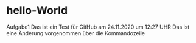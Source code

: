 # hello-World
Aufgabe1
Das ist ein Test für GitHub am 24.11.2020 um 12:27 UHR
Das ist eine Änderung vorgenommen über die Kommandozeile
